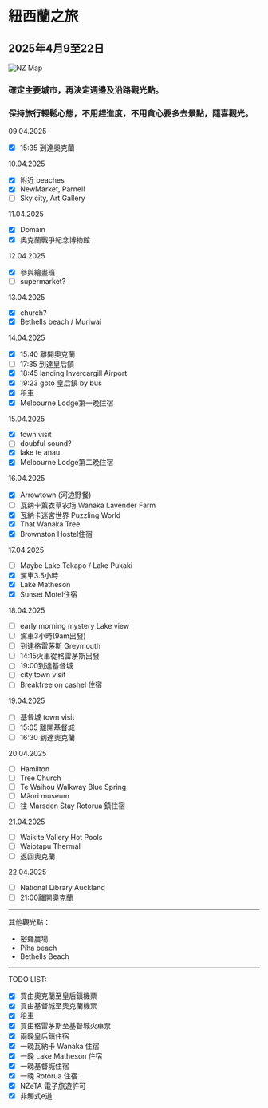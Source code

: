 # 紐西蘭之旅

## 2025年4月9至22日

![NZ Map](https://ichef.bbci.co.uk/ace/ws/800/cpsprodpb/D673/production/_128399845_bbcm_new-zealand_country_profile_map_240123.png.webp)

### 確定主要城巿，再決定週邊及沿路觀光點。

### 保持旅行輕鬆心態，不用趕進度，不用貪心要多去景點，隨喜觀光。

09.04.2025
- [x] 15:35 到達奧克蘭

10.04.2025
- [x] 附近 beaches
- [x] NewMarket, Parnell 
- [ ] Sky city, Art Gallery

11.04.2025
- [x] Domain
- [x] 奧克蘭戰爭紀念博物館

12.04.2025
- [x] 參與繪畫班
- [ ] supermarket?

13.04.2025
- [x] church?
- [x] Bethells beach / Muriwai

14.04.2025
- [x] 15:40 離開奧克蘭
- [ ] 17:35 到達皇后鎮
- [x] 18:45 landing Invercargill Airport
- [x] 19:23 goto 皇后鎮 by bus
- [x] 租車
- [x] Melbourne Lodge第一晚住宿

15.04.2025
- [x] town visit
- [ ] doubful sound?
- [x] lake te anau
- [x] Melbourne Lodge第二晚住宿

16.04.2025
- [x] Arrowtown (河边野餐)
- [ ] 瓦纳卡薰衣草农场 Wanaka Lavender Farm
- [x] 瓦納卡迷宮世界 Puzzling World
- [x] That Wanaka Tree
- [x] Brownston Hostel住宿

17.04.2025
- [ ] Maybe Lake Tekapo / Lake Pukaki
- [x] 駕車3.5小時
- [x] Lake Matheson
- [x] Sunset Motel住宿

18.04.2025
- [ ] early morning mystery Lake view
- [ ] 駕車3小時(9am出發)
- [ ] 到達格雷茅斯 Greymouth
- [ ] 14:15火車從格雷茅斯出發
- [ ] 19:00到達基督城
- [ ] city town visit
- [ ] Breakfree on cashel 住宿

19.04.2025
- [ ] 基督城 town visit
- [ ] 15:05 離開基督城
- [ ] 16:30 到達奧克蘭

20.04.2025
- [ ] Hamilton
- [ ] Tree Church
- [ ] Te Waihou Walkway Blue Spring
- [ ] Mãori museum
- [ ] 往 Marsden Stay Rotorua 鎮住宿

21.04.2025
- [ ] Waikite Vallery Hot Pools
- [ ] Waiotapu Thermal
- [ ] 返回奧克蘭

22.04.2025
- [ ] National Library Auckland
- [ ] 21:00離開奧克蘭
----
其他觀光點：
- 密蜂農場
- Piha beach
- Bethells Beach
----
TODO LIST:
- [x] 買由奧克蘭至皇后鎮機票
- [x] 買由基督城至奧克蘭機票
- [x] 租車
- [x] 買由格雷茅斯至基督城火車票
- [x] 兩晚皇后鎮住宿
- [x] 一晚瓦納卡 Wanaka 住宿
- [x] 一晚 Lake Matheson 住宿
- [x] 一晚基督城住宿
- [x] 一晚 Rotorua 住宿
- [x] NZeTA 電子旅遊許可
- [x] 非觸式e道
